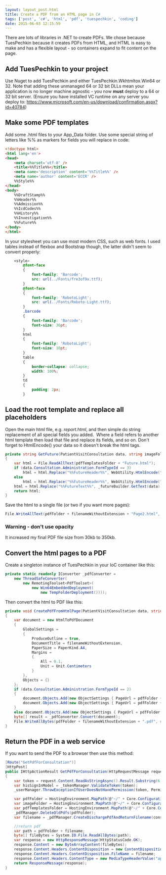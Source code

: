 ```yaml
---
layout: layout_post.html
title: Create a PDF from an HTML page in C#
tags: ['post', 'c#', 'html', 'pdf', 'tuespechkin', 'coding']
date: 2015-06-03 12:15:59
---
```


There are lots of libraries in .NET to create PDFs. We chose because TuesPechkin because it creates PDFs from HTML, and HTML is easy to make and has a flexible layout - so containers expand to fit content on the page.

Add TuesPechkin to your project
-------------------------------

Use Nuget to add TuesPechkin and either TuesPechkin.Wkhtmltox.Win64 or 32. Note that adding these unmanaged 64 or 32 bit DLLs mean your application is no longer machine agnostic - you now **must** deploy to a 64 or 32 bit server. (Ensure you have installed VC runtime on any server you deploy to: https://www.microsoft.com/en-us/download/confirmation.aspx?id=40784)

Make some PDF templates
-----------------------

Add some .html files to your App_Data folder. Use some special string of letters like %% as markers for fields you will replace in code:

```html
<!doctype html>
<html lang='en'>
<head>
    <meta charset='utf-8' />
    <title>%%Title%%</title>
    <meta name='description' content='%%Title%%' />
    <meta name='author' content='ECCR' />
    %%Style%%
</head>
<body>
    %%DraftStamp%%
    %%Header%%
    %%Admission%%
    %%IcdCodes%%
    %%History%%
    %%Investigation%%
    %%Future%%
</body>
</html>
```

In your stylesheet you can use most modern CSS, such as web fonts. I used tables instead of flexbox and Bootstrap though, the latter didn't seem to convert properly:

```css
    <style>
        @font-face
        {
            font-family: 'Barcode';
            src: url(../Fonts/fre3of9x.ttf);
        }
        @font-face
        {
            font-family: 'RobotoLight';
            src: url(../Fonts/Roboto-Light.ttf);
        }
        .barcode
        {
            font-family: 'Barcode';
            font-size: 36pt;
        }
        html
        {
            font-family: 'RobotoLight';
            font-size: 10pt;
        }
        table
        {
            border-collapse: collapse;
            width: 100%;
        }
        td
        {
            padding: 2px;
        }
```

Load the root template and replace all placeholders
---------------------------------------------------

Open the main html file, e.g. _report.html_, and then simple do string replacement of all special fields you added.  Where a field refers to another html template then load that file and replace its fields, and so on. Don't forget to HtmlEncode() your data so it doesn't break the html tags.

```csharp
private string GetFuture(PatientVisitConsultation data, string imageFolder, string pdfTemplatesFolder)
{
    var html = File.ReadAllText(pdfTemplatesFolder + "Future.html");
    if (data.Consultation.Administration.FormTypeId == 3)
        html = html.Replace("%%FutureHeader%%", WebUtility.HtmlEncode("POST-MORTEM REQUIREMENTS"));
    else
        html = html.Replace("%%FutureHeader%%", WebUtility.HtmlEncode("FUTURE MANAGEMENT, OUTSTANDING INVESTIGATIONS, AND DESIRED OUTCOME"));
    html = html.Replace("%%FutureText%%", _futureBuilder.GetText(data));
    return html;
}
```

Save the html to a single file (or two if you want more pages):

```csharp
File.WriteAllText(pdfFolder + filenameWithoutExtension + "Page2.html", html.ToString());
```

### Warning - don't use opacity

It increased my final PDF file size from 30kb to 350kb.

Convert the html pages to a PDF
-------------------------------

Create a singleton instance of TuesPechkin in your IoC container like this:

```csharp
private static readonly IConverter _pdfConverter =
	new ThreadSafeConverter(
		new RemotingToolset<PdfToolset>(
			new Win64EmbeddedDeployment(
			    new TempFolderDeployment())));
```

Then convert the html to PDF like this:

```csharp
private void CreatePdfFromHtmlPage(PatientVisitConsultation data, string pdfFolder, string filenameWithoutExtension)
{
    var document = new HtmlToPdfDocument
    {
        GlobalSettings =
        {
            ProduceOutline = true,
            DocumentTitle = filenameWithoutExtension,
            PaperSize = PaperKind.A4,
            Margins =
            {
                All = 0.1,
                Unit = Unit.Centimeters
            }
        },
        Objects = {}
    };
    if (data.Consultation.Administration.FormTypeId == 2)
    {
        document.Objects.Add(new ObjectSettings { PageUrl = pdfFolder + filenameWithoutExtension + "Page1.html"});
        document.Objects.Add(new ObjectSettings { PageUrl = pdfFolder + filenameWithoutExtension + "Page2.html"});
    }
    else document.Objects.Add(new ObjectSettings { PageUrl = pdfFolder + filenameWithoutExtension + ".html" });
    byte[] result = _pdfConverter.Convert(document);
    File.WriteAllBytes(pdfFolder + filenameWithoutExtension + ".pdf", result);
}
```

Return the PDF in a web service
-------------------------------

If you want to send the PDF to a browser then use this method:

```csharp
[Route("GetPdfForConsultation")]
[HttpPost]
public IHttpActionResult GetPdfForConsultation(HttpRequestMessage request, long consultationId)
{
    var token = request.Content.ReadAsStringAsync().Result.Substring(6); //"token=243lblahblahblah"
    var hisSignInModel = _tokenManager.ValidateToken(token);
    _userManager.ThrowExceptionIfUserDoesNotHavePermission(token, PermissionName.ViewDischargeSummaries, null);

    var pdfFolder = HostingEnvironment.MapPath(@"~/" + Core.Configuration.DischargePdfFolder);
    var imageFolder = HostingEnvironment.MapPath(@"~/" + Core.Configuration.ImageFolder);
    var pdfTemplatesFolder = HostingEnvironment.MapPath(@"~/" + Core.Configuration.PdfTemplatesFolder);
    _pdfManager.DeleteOldPdfs(pdfFolder);
    var filename = _pdfManager.CreateDischargePdfAndReturnFilename(consultationId, pdfFolder, hisSignInModel, imageFolder, pdfTemplatesFolder);

    //return pdf
    var path = pdfFolder + filename;
    byte[] fileBytes = System.IO.File.ReadAllBytes(path);
    var response = new HttpResponseMessage(HttpStatusCode.OK);
    response.Content = new ByteArrayContent(fileBytes);
    response.Content.Headers.ContentDisposition = new ContentDispositionHeaderValue("inline"); //'attachment' will download instead
    response.Content.Headers.ContentDisposition.FileName = filename;
    response.Content.Headers.ContentType = new MediaTypeHeaderValue("application/pdf");
    return ResponseMessage(response);
}
```
